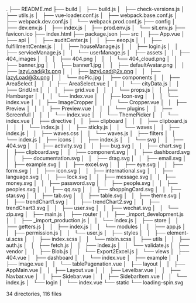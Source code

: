 .
├── README.md
├── build
│   ├── build.js
│   ├── check-versions.js
│   ├── utils.js
│   ├── vue-loader.conf.js
│   ├── webpack.base.conf.js
│   ├── webpack.dev.conf.js
│   └── webpack.prod.conf.js
├── config
│   ├── dev.env.js
│   ├── index.js
│   ├── prod.env.js
│   └── sit.env.js
├── favicon.ico
├── index.html
├── package.json
├── src
│   ├── App.vue
│   ├── api
│   │   ├── auditCenter.js
│   │   ├── eeop.js
│   │   ├── fulfillmentCenter.js
│   │   ├── houseManage.js
│   │   ├── login.js
│   │   ├── serviceManage.js
│   │   └── userManage.js
│   ├── assets
│   │   ├── 404_images
│   │   │   ├── 404.png
│   │   │   └── 404_cloud.png
│   │   ├── banner.jpg
│   │   ├── banner1.jpg
│   │   ├── defaultAvatar.png
│   │   ├── lazyLoad@1x.png
│   │   ├── lazyLoad@2x.png
│   │   ├── lazyLoad@3x.png
│   │   └── noPic.jpg
│   ├── components
│   │   ├── AreaSelect
│   │   │   ├── AreaSelect.vue
│   │   │   └── cityData.js
│   │   ├── GridUnit
│   │   │   ├── grid.vue
│   │   │   └── props.js
│   │   ├── Hamburger
│   │   │   └── index.vue
│   │   ├── Icon-svg
│   │   │   └── index.vue
│   │   ├── ImageCropper
│   │   │   └── Cropper.vue
│   │   ├── Preview
│   │   │   ├── Preview.vue
│   │   │   └── plugins
│   │   ├── Screenfull
│   │   │   └── index.vue
│   │   └── ThemePicker
│   │       └── index.vue
│   ├── directive
│   │   ├── clipboard
│   │   │   ├── clipboard.js
│   │   │   └── index.js
│   │   ├── sticky.js
│   │   └── waves
│   │       ├── index.js
│   │       ├── waves.css
│   │       └── waves.js
│   ├── filters
│   │   └── index.js
│   ├── icons
│   │   ├── index.js
│   │   └── svg
│   │       ├── 404.svg
│   │       ├── activity.svg
│   │       ├── bug.svg
│   │       ├── chart.svg
│   │       ├── clipboard.svg
│   │       ├── component.svg
│   │       ├── dashboard.svg
│   │       ├── documentation.svg
│   │       ├── drag.svg
│   │       ├── email.svg
│   │       ├── example.svg
│   │       ├── excel.svg
│   │       ├── eye.svg
│   │       ├── form.svg
│   │       ├── icon.svg
│   │       ├── international.svg
│   │       ├── language.svg
│   │       ├── lock.svg
│   │       ├── message.svg
│   │       ├── money.svg
│   │       ├── password.svg
│   │       ├── people.svg
│   │       ├── peoples.svg
│   │       ├── qq.svg
│   │       ├── shoppingCard.svg
│   │       ├── star.svg
│   │       ├── tab.svg
│   │       ├── table.svg
│   │       ├── theme.svg
│   │       ├── trendChart1.svg
│   │       ├── trendChart2.svg
│   │       ├── trendChart3.svg
│   │       ├── user.svg
│   │       ├── wechat.svg
│   │       └── zip.svg
│   ├── main.js
│   ├── router
│   │   ├── _import_development.js
│   │   ├── _import_production.js
│   │   └── index.js
│   ├── store
│   │   ├── getters.js
│   │   ├── index.js
│   │   └── modules
│   │       ├── app.js
│   │       ├── permission.js
│   │       └── user.js
│   ├── styles
│   │   ├── element-ui.scss
│   │   ├── index.scss
│   │   └── mixin.scss
│   ├── utils
│   │   ├── auth.js
│   │   ├── fetch.js
│   │   ├── index.js
│   │   └── validate.js
│   ├── vendor
│   │   ├── Blob.js
│   │   └── Export2Excel.js
│   └── views
│       ├── 404.vue
│       ├── dashboard
│       │   └── index.vue
│       ├── example
│       │   ├── image.vue
│       │   └── tablePagenation.vue
│       ├── layout
│       │   ├── AppMain.vue
│       │   ├── Layout.vue
│       │   ├── Levelbar.vue
│       │   ├── Navbar.vue
│       │   ├── Sidebar.vue
│       │   ├── SidebarItem.vue
│       │   └── index.js
│       └── login
│           └── index.vue
└── static
    └── loading-spin.svg

34 directories, 116 files
